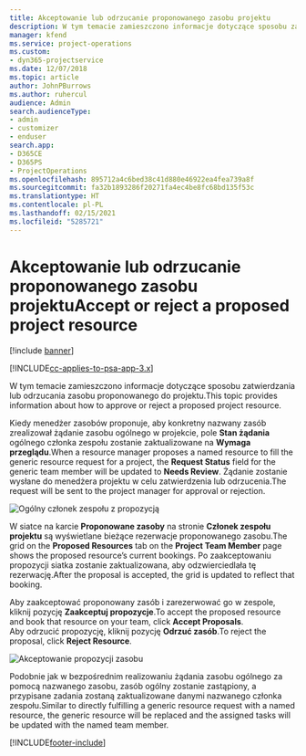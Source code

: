 ```yaml
---
title: Akceptowanie lub odrzucanie proponowanego zasobu projektu
description: W tym temacie zamieszczono informacje dotyczące sposobu zatwierdzania lub odrzucania zasobu proponowanego do projektu.
manager: kfend
ms.service: project-operations
ms.custom:
- dyn365-projectservice
ms.date: 12/07/2018
ms.topic: article
author: JohnPBurrows
ms.author: ruhercul
audience: Admin
search.audienceType:
- admin
- customizer
- enduser
search.app:
- D365CE
- D365PS
- ProjectOperations
ms.openlocfilehash: 895712a4c6bed38c41d880e46922ea4fea739a8f
ms.sourcegitcommit: fa32b1893286f20271fa4ec4be8fc68bd135f53c
ms.translationtype: HT
ms.contentlocale: pl-PL
ms.lasthandoff: 02/15/2021
ms.locfileid: "5285721"
---
```

# <a name="accept-or-reject-a-proposed-project-resource"></a><span data-ttu-id="5793c-103">Akceptowanie lub odrzucanie proponowanego zasobu projektu</span><span class="sxs-lookup"><span data-stu-id="5793c-103">Accept or reject a proposed project resource</span></span>

[!include [banner](../includes/psa-now-project-operations.md)]

[!INCLUDE[cc-applies-to-psa-app-3.x](../includes/cc-applies-to-psa-app-3x.md)]

<span data-ttu-id="5793c-104">W tym temacie zamieszczono informacje dotyczące sposobu zatwierdzania lub odrzucania zasobu proponowanego do projektu.</span><span class="sxs-lookup"><span data-stu-id="5793c-104">This topic provides information about how to approve or reject a proposed project resource.</span></span>

<span data-ttu-id="5793c-105">Kiedy menedżer zasobów proponuje, aby konkretny nazwany zasób zrealizował żądanie zasobu ogólnego w projekcie, pole **Stan żądania** ogólnego członka zespołu zostanie zaktualizowane na **Wymaga przeglądu**.</span><span class="sxs-lookup"><span data-stu-id="5793c-105">When a resource manager proposes a named resource to fill the generic resource request for a project, the **Request Status** field for the generic team member will be updated to **Needs Review**.</span></span> <span data-ttu-id="5793c-106">Żądanie zostanie wysłane do menedżera projektu w celu zatwierdzenia lub odrzucenia.</span><span class="sxs-lookup"><span data-stu-id="5793c-106">The request will be sent to the project manager for approval or rejection.</span></span>

![Ogólny członek zespołu z propozycją](media/RM-how-to-19.png)

<span data-ttu-id="5793c-108">W siatce na karcie **Proponowane zasoby** na stronie **Członek zespołu projektu** są wyświetlane bieżące rezerwacje proponowanego zasobu.</span><span class="sxs-lookup"><span data-stu-id="5793c-108">The grid on the **Proposed Resources** tab on the **Project Team Member** page shows the proposed resource’s current bookings.</span></span> <span data-ttu-id="5793c-109">Po zaakceptowaniu propozycji siatka zostanie zaktualizowana, aby odzwierciedlała tę rezerwację.</span><span class="sxs-lookup"><span data-stu-id="5793c-109">After the proposal is accepted, the grid is updated to reflect that booking.</span></span> 

<span data-ttu-id="5793c-110">Aby zaakceptować proponowany zasób i zarezerwować go w zespole, kliknij pozycję **Zaakceptuj propozycje**.</span><span class="sxs-lookup"><span data-stu-id="5793c-110">To accept the proposed resource and book that resource on your team, click **Accept Proposals**.</span></span>  
<span data-ttu-id="5793c-111">Aby odrzucić propozycję, kliknij pozycję **Odrzuć zasób**.</span><span class="sxs-lookup"><span data-stu-id="5793c-111">To reject the proposal, click **Reject Resource**.</span></span>

![Akceptowanie propozycji zasobu](media/RM-how-to-20.png) 

<span data-ttu-id="5793c-113">Podobnie jak w bezpośrednim realizowaniu żądania zasobu ogólnego za pomocą nazwanego zasobu, zasób ogólny zostanie zastąpiony, a przypisane zadania zostaną zaktualizowane danymi nazwanego członka zespołu.</span><span class="sxs-lookup"><span data-stu-id="5793c-113">Similar to directly fulfilling a generic resource request with a named resource, the generic resource will be replaced and the assigned tasks will be updated with the named team member.</span></span>


[!INCLUDE[footer-include](../includes/footer-banner.md)]